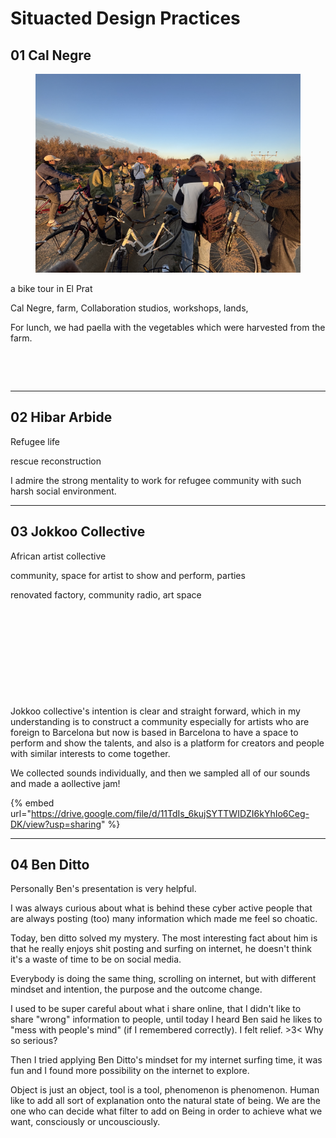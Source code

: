 # Situacted Design Practices

## 01 Cal Negre

<figure><img src="../../.gitbook/assets/微信图片_20250127150230.jpg" alt=""><figcaption></figcaption></figure>

a bike tour in El Prat

Cal Negre, farm, Collaboration studios, workshops, lands,&#x20;

For lunch, we had paella with the vegetables which were harvested from the farm.

<div><figure><img src="../../.gitbook/assets/微信图片_20250127151004.jpg" alt=""><figcaption></figcaption></figure> <figure><img src="../../.gitbook/assets/微信图片_20250127150159.jpg" alt=""><figcaption></figcaption></figure></div>

***

## 02 Hibar  Arbide

Refugee life

rescue reconstruction

I admire the strong mentality to work for refugee community with such harsh social environment.

***

## 03 Jokkoo Collective

African artist collective&#x20;

community, space for artist to show and perform, parties

renovated factory, community radio, art space

<div><figure><img src="../../.gitbook/assets/微信图片_20250212145921.jpg" alt=""><figcaption></figcaption></figure> <figure><img src="../../.gitbook/assets/微信图片_20250212145800.jpg" alt=""><figcaption></figcaption></figure></div>

<div><figure><img src="../../.gitbook/assets/微信图片_20250212145757.jpg" alt=""><figcaption></figcaption></figure> <figure><img src="../../.gitbook/assets/微信图片_20250212145804.jpg" alt=""><figcaption></figcaption></figure> <figure><img src="../../.gitbook/assets/微信图片_20250212145832.jpg" alt=""><figcaption></figcaption></figure></div>

Jokkoo collective's intention is clear and straight forward, which in my understanding is to construct a community especially for artists who are foreign to Barcelona but now is based in Barcelona to have a space to perform and show the talents, and also is a platform for creators and people with similar interests to come together.

We collected sounds individually, and then we sampled all of our sounds and made a aollective jam!

{% embed url="https://drive.google.com/file/d/11TdIs_6kujSYTTWIDZI6kYhIo6Ceg-DK/view?usp=sharing" %}

***

## 04 Ben Ditto

Personally Ben's presentation is very helpful.

I was always curious about what is behind these cyber active people that are always posting (too) many information which made me feel so choatic.

Today, ben ditto solved my mystery. The most interesting fact about him is that he really enjoys shit posting and surfing on internet, he doesn't think it's a waste of time to be on social media.

Everybody is doing the same thing, scrolling on internet, but with different mindset and intention, the purpose and the outcome change.&#x20;

I used to be super careful about what i share online, that I didn't like to share "wrong" information to people, until today I heard Ben said he likes to "mess with people's mind" (if I remembered correctly). I felt relief. >3< Why so serious?

Then I tried applying Ben Ditto's mindset for my internet surfing time, it was fun and  I found more possibility on the internet to explore.

Object is just an object, tool is a tool, phenomenon is phenomenon. Human like to add all sort of explanation onto the natural state of being. We are the one who can decide what filter to add on Being in order to achieve what we want, consciously or uncousciously.

